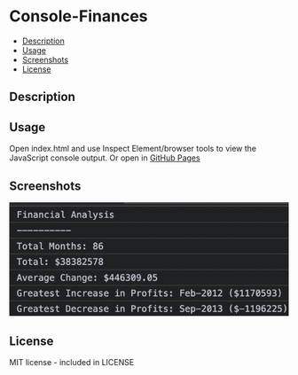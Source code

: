 # Console-Finances

* [Description](#description)
* [Usage](#usage)
* [Screenshots](#screenshots)
* [License](#license)

## Description

## Usage
Open index.html and use Inspect Element/browser tools to view the JavaScript console output.
Or open in [GitHub Pages](https://robh95.github.io/console-finances/)

## Screenshots
![Screenshot of page](./screenshots/1.png)

## License
MIT license - included in LICENSE
